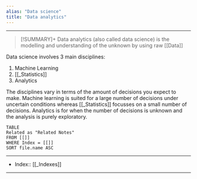 ```yaml
---
alias: "Data science"
title: "Data analytics" 
---
```

---
>[!SUMMARY]+
>Data analytics (also called data science) is the modelling and understanding of the unknown by using raw [[Data]]

Data science involves 3 main disciplines:
1. Machine Learning
2. [[_Statistics]]
3. Analytics

The disciplines vary in terms of the amount of decisions you expect to make. Machine learning is suited for a large number of decisions under uncertain conditions whereas [[_Statistics]] focusses on a small number of decisions. Analytics is for when the number of decisions is unknown and the analysis is  purely exploratory.

```dataview
TABLE
Related as "Related Notes"
FROM [[]]
WHERE Index = [[]]
SORT file.name ASC
```

---
- Index:: [[_Indexes]]
---